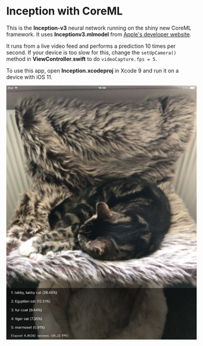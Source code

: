 # Inception with CoreML

This is the **Inception-v3** neural network running on the shiny new CoreML framework. It uses **Inceptionv3.mlmodel** from [Apple's developer website](http://developer.apple.com/machine-learning/).

It runs from a live video feed and performs a prediction 10 times per second. If your device is too slow for this, change the `setUpCamera()` method in **ViewController.swift** to do `videoCapture.fps = 5`.

To use this app, open **Inception.xcodeproj** in Xcode 9 and run it on a device with iOS 11.

![Screenshot](Screenshot.png)
